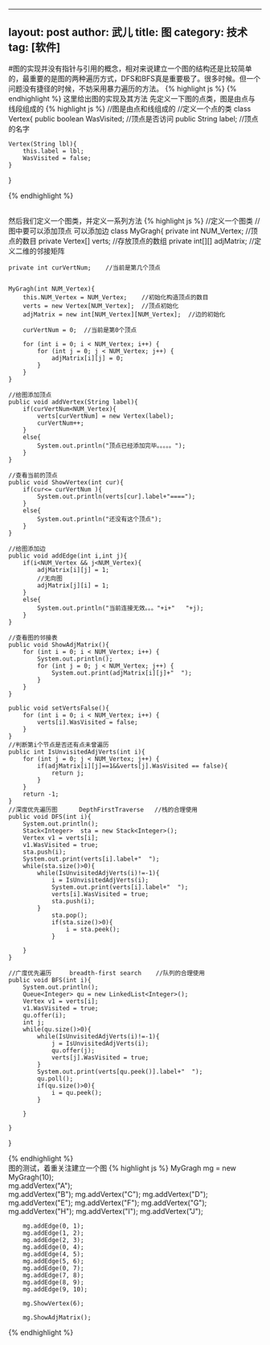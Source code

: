 
---
layout: post
author: 武儿
title: 图
category: 技术
tag: [软件]
---

#图的实现并没有指针与引用的概念，相对来说建立一个图的结构还是比较简单的，最重要的是图的两种遍历方式，DFS和BFS真是重要极了。很多时候。但一个问题没有捷径的时候，不妨采用暴力遍历的方法。
{% highlight js %}
{% endhighlight %}
这里给出图的实现及其方法
先定义一下图的点类，图是由点与线段组成的
{% highlight js %}
//图是由点和线组成的
//定义一个点的类
class Vertex{
	public boolean WasVisited;  //顶点是否访问
	public String label;    //顶点的名字
	
	Vertex(String lbl){
		this.label = lbl;
		WasVisited = false;
	}
}

{% endhighlight %}

<br/>
然后我们定义一个图类，并定义一系列方法
{% highlight js %}
//定义一个图类
//图中要可以添加顶点   可以添加边
class MyGragh{
	private int NUM_Vertex;    //顶点的数目
	private Vertex[] verts;    //存放顶点的数组
	private int[][] adjMatrix; //定义二维的邻接矩阵
	
	private int curVertNum;    //当前是第几个顶点
	
	
	MyGragh(int NUM_Vertex){
		this.NUM_Vertex = NUM_Vertex;    //初始化构造顶点的数目
		verts = new Vertex[NUM_Vertex];  //顶点初始化
		adjMatrix = new int[NUM_Vertex][NUM_Vertex];  //边的初始化
		
		curVertNum = 0;  //当前是第0个顶点
		
		for (int i = 0; i < NUM_Vertex; i++) {
			for (int j = 0; j < NUM_Vertex; j++) {
				adjMatrix[i][j] = 0;
			}
		}
	}
	
	//给图添加顶点
	public void addVertex(String label){
		if(curVertNum<NUM_Vertex){
			verts[curVertNum] = new Vertex(label);
			curVertNum++;
		}
		else{
			System.out.println("顶点已经添加完毕。。。。。");
		}
	}
	
	//查看当前的顶点
	public void ShowVertex(int cur){
		if(cur<= curVertNum ){
			System.out.println(verts[cur].label+"====");
		}
		else{
			System.out.println("还没有这个顶点");
		}
	}
	
	//给图添加边
	public void addEdge(int i,int j){
		if(i<NUM_Vertex && j<NUM_Vertex){
			adjMatrix[i][j] = 1;
			//无向图
			adjMatrix[j][i] = 1;
		}
		else{
			System.out.println("当前连接无效。。。"+i+"   "+j);
		}
	}
	
	//查看图的邻接表
	public void ShowAdjMatrix(){
		for (int i = 0; i < NUM_Vertex; i++) {
			System.out.println();
			for (int j = 0; j < NUM_Vertex; j++) {
				System.out.print(adjMatrix[i][j]+"  ");
			}
		}
	}
	
	public void setVertsFalse(){
		for (int i = 0; i < NUM_Vertex; i++) {
			verts[i].WasVisited = false;
		}
	}
	//判断第i个节点是否还有点未曾遍历
	public int IsUnvisitedAdjVerts(int i){
		for (int j = 0; j < NUM_Vertex; j++) {
			if(adjMatrix[i][j]==1&&verts[j].WasVisited == false){
				return j;
			}
		}
		return -1;
	}
	//深度优先遍历图      DepthFirstTraverse   //栈的合理使用
	public void DFS(int i){ 
		System.out.println();
		Stack<Integer>  sta = new Stack<Integer>();
		Vertex v1 = verts[i];
		v1.WasVisited = true;
		sta.push(i);
		System.out.print(verts[i].label+"  ");
		while(sta.size()>0){
			while(IsUnvisitedAdjVerts(i)!=-1){
				i = IsUnvisitedAdjVerts(i);
				System.out.print(verts[i].label+"  ");
				verts[i].WasVisited = true;
				sta.push(i);
			}
				sta.pop();
				if(sta.size()>0){
					i = sta.peek();
				}
				
		}
	}
	
	//广度优先遍历     breadth-first search    //队列的合理使用
	public void BFS(int i){
		System.out.println();
        Queue<Integer> qu = new LinkedList<Integer>();
        Vertex v1 = verts[i];
		v1.WasVisited = true;
		qu.offer(i);
		int j;
		while(qu.size()>0){
			while(IsUnvisitedAdjVerts(i)!=-1){
				j = IsUnvisitedAdjVerts(i);
				qu.offer(j);
				verts[j].WasVisited = true;
			}
			System.out.print(verts[qu.peek()].label+"  ");
			qu.poll();
			if(qu.size()>0){
				i = qu.peek();
			}
		
		}
		
	}
}

{% endhighlight %}
<br/>
图的测试，着重关注建立一个图
{% highlight js %}
		MyGragh  mg = new MyGragh(10);  
		mg.addVertex("A");    
		mg.addVertex("B");
		mg.addVertex("C");
		mg.addVertex("D");
		mg.addVertex("E");
		mg.addVertex("F");
		mg.addVertex("G");
		mg.addVertex("H");
		mg.addVertex("I");
		mg.addVertex("J");
		
		
		mg.addEdge(0, 1);
		mg.addEdge(1, 2);
		mg.addEdge(2, 3);
		mg.addEdge(0, 4);
		mg.addEdge(4, 5);
		mg.addEdge(5, 6);
		mg.addEdge(0, 7);
		mg.addEdge(7, 8);
		mg.addEdge(8, 9);
		mg.addEdge(9, 10);
		
		mg.ShowVertex(6);
		
		mg.ShowAdjMatrix();
{% endhighlight %}

